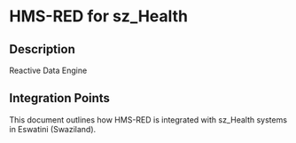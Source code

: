# HMS-RED for sz_Health

## Description

Reactive Data Engine

## Integration Points

This document outlines how HMS-RED is integrated with sz_Health systems in Eswatini (Swaziland).
